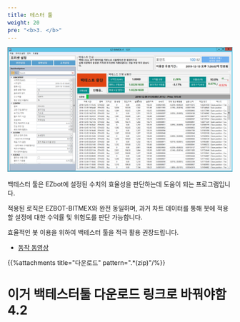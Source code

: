 ```yaml
---
title: 테스터 툴
weight: 20
pre: "<b>3. </b>"
---
```


![](/picture/Backtest1.png?width=550&height=300)

백테스터 툴은 EZbot에 설정된 수치의 효율성을 판단하는데 도움이 되는 프로그램입니다.

적용된 로직은 EZBOT-BITMEX와 완전 동일하며, 과거 차트 데이터를 통해 봇에 적용할 설정에 대한 수익률 및 위험도를 판단 가능합니다.

효율적인 봇 이용을 위하여 백테스터 툴을 적극 활용 권장드립니다.

- [동작 동영상](https://www.youtube.com/watch?v=COFrw0tHElc&feature=youtu.be&t=21)

{{%attachments title="다운로드" pattern=".*(zip)"/%}}
# 이거 백테스터툴 다운로드 링크로 바꿔야함 4.2